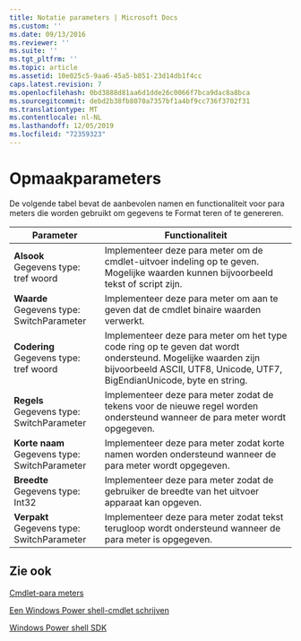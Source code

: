 ```yaml
---
title: Notatie parameters | Microsoft Docs
ms.custom: ''
ms.date: 09/13/2016
ms.reviewer: ''
ms.suite: ''
ms.tgt_pltfrm: ''
ms.topic: article
ms.assetid: 10e025c5-9aa6-45a5-b851-23d14db1f4cc
caps.latest.revision: 7
ms.openlocfilehash: 0bd3888d81aa6d1dde26c0066f7bca9dac8a8bca
ms.sourcegitcommit: debd2b38fb8070a7357bf1a4bf9cc736f3702f31
ms.translationtype: MT
ms.contentlocale: nl-NL
ms.lasthandoff: 12/05/2019
ms.locfileid: "72359323"
---
```

# <a name="format-parameters"></a>Opmaakparameters

De volgende tabel bevat de aanbevolen namen en functionaliteit voor para meters die worden gebruikt om gegevens te Format teren of te genereren.

|Parameter|Functionaliteit|
|---|---|
|**Alsook**<br>Gegevens type: tref woord|Implementeer deze para meter om de cmdlet-uitvoer indeling op te geven. Mogelijke waarden kunnen bijvoorbeeld tekst of script zijn.|
|**Waarde**<br>Gegevens type: SwitchParameter|Implementeer deze para meter om aan te geven dat de cmdlet binaire waarden verwerkt.|
|**Codering**<br>Gegevens type: tref woord|Implementeer deze para meter om het type code ring op te geven dat wordt ondersteund. Mogelijke waarden zijn bijvoorbeeld ASCII, UTF8, Unicode, UTF7, BigEndianUnicode, byte en string.|
|**Regels**<br>Gegevens type: SwitchParameter|Implementeer deze para meter zodat de tekens voor de nieuwe regel worden ondersteund wanneer de para meter wordt opgegeven.|
|**Korte naam**<br>Gegevens type: SwitchParameter|Implementeer deze para meter zodat korte namen worden ondersteund wanneer de para meter wordt opgegeven.|
|**Breedte**<br>Gegevens type: Int32|Implementeer deze para meter zodat de gebruiker de breedte van het uitvoer apparaat kan opgeven.|
|**Verpakt**<br>Gegevens type: SwitchParameter|Implementeer deze para meter zodat tekst terugloop wordt ondersteund wanneer de para meter is opgegeven.|
## <a name="see-also"></a>Zie ook

[Cmdlet-para meters](./cmdlet-parameters.md)

[Een Windows Power shell-cmdlet schrijven](./writing-a-windows-powershell-cmdlet.md)

[Windows Power shell SDK](../windows-powershell-reference.md)
